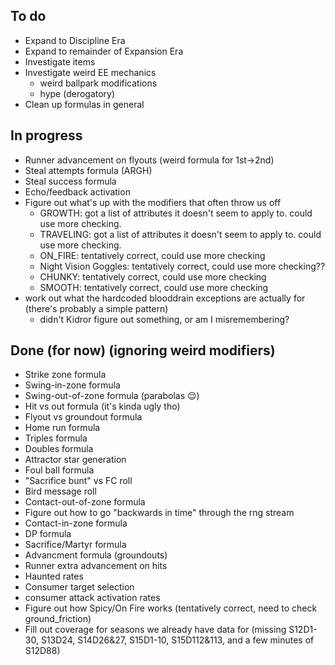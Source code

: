 ## To do
- Expand to Discipline Era
- Expand to remainder of Expansion Era
- Investigate items
- Investigate weird EE mechanics
  - weird ballpark modifications
  - hype (derogatory)
- Clean up formulas in general

## In progress
- Runner advancement on flyouts (weird formula for 1st->2nd)
- Steal attempts formula (ARGH)
- Steal success formula
- Echo/feedback activation
- Figure out what's up with the modifiers that often throw us off
  - GROWTH: got a list of attributes it doesn't seem to apply to. could use more checking.
  - TRAVELING: got a list of attributes it doesn't seem to apply to. could use more checking.
  - ON_FIRE: tentatively correct, could use more checking
  - Night Vision Goggles: tentatively correct, could use more checking??
  - CHUNKY: tentatively correct, could use more checking
  - SMOOTH: tentatively correct, could use more checking
- work out what the hardcoded blooddrain exceptions are actually for (there's probably a simple pattern)
  - didn't Kidror figure out something, or am I misremembering?

## Done (for now) (ignoring weird modifiers)
- Strike zone formula
- Swing-in-zone formula
- Swing-out-of-zone formula (parabolas 😌)
- Hit vs out formula (it's kinda ugly tho)
- Flyout vs groundout formula
- Home run formula
- Triples formula
- Doubles formula
- Attractor star generation
- Foul ball formula
- "Sacrifice bunt" vs FC roll
- Bird message roll
- Contact-out-of-zone formula
- Figure out how to go "backwards in time" through the rng stream
- Contact-in-zone formula
- DP formula
- Sacrifice/Martyr formula
- Advancment formula (groundouts)
- Runner extra advancement on hits
- Haunted rates
- Consumer target selection
- consumer attack activation rates
- Figure out how Spicy/On Fire works (tentatively correct, need to check ground_friction)
- Fill out coverage for seasons we already have data for (missing S12D1-30, S13D24, S14D26&27, S15D1-10, S15D112&113, and a few minutes of S12D88)
